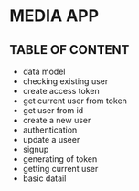 # MEDIA APP

## TABLE OF CONTENT
- data model
- checking existing user
- create access token
- get current user from token
- get user from id
- create a new user
- authentication
- update a useer
- signup
- generating of token
- getting current user
- basic datail

